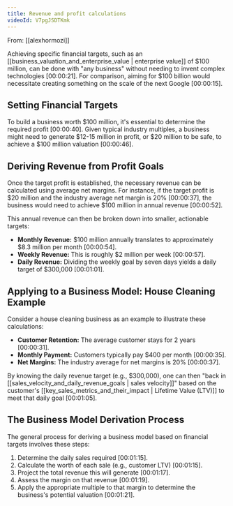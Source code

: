 ```yaml
---
title: Revenue and profit calculations
videoId: V7pgJSDTKmk
---
```


From: [[alexhormozi]] <br/> 

Achieving specific financial targets, such as an [[business_valuation_and_enterprise_value | enterprise value]] of $100 million, can be done with "any business" without needing to invent complex technologies [00:00:21]. For comparison, aiming for $100 billion would necessitate creating something on the scale of the next Google [00:00:15].

## Setting Financial Targets

To build a business worth $100 million, it's essential to determine the required profit [00:00:40]. Given typical industry multiples, a business might need to generate $12-15 million in profit, or $20 million to be safe, to achieve a $100 million valuation [00:00:46].

## Deriving Revenue from Profit Goals

Once the target profit is established, the necessary revenue can be calculated using average net margins. For instance, if the target profit is $20 million and the industry average net margin is 20% <a class="yt-timestamp" data-t="00:00:37">[00:00:37]</a>, the business would need to achieve $100 million in annual revenue [00:00:52].

This annual revenue can then be broken down into smaller, actionable targets:
*   **Monthly Revenue:** $100 million annually translates to approximately $8.3 million per month [00:00:54].
*   **Weekly Revenue:** This is roughly $2 million per week [00:00:57].
*   **Daily Revenue:** Dividing the weekly goal by seven days yields a daily target of $300,000 [00:01:01].

## Applying to a Business Model: House Cleaning Example

Consider a house cleaning business as an example to illustrate these calculations:
*   **Customer Retention:** The average customer stays for 2 years <a class="yt-timestamp" data-t="00:00:31">[00:00:31]</a>.
*   **Monthly Payment:** Customers typically pay $400 per month <a class="yt-timestamp" data-t="00:00:35">[00:00:35]</a>.
*   **Net Margins:** The industry average for net margins is 20% <a class="yt-timestamp" data-t="00:00:37">[00:00:37]</a>.

By knowing the daily revenue target (e.g., $300,000), one can then "back in [[sales_velocity_and_daily_revenue_goals | sales velocity]]" based on the customer's [[key_sales_metrics_and_their_impact | Lifetime Value (LTV)]] to meet that daily goal [00:01:05].

## The Business Model Derivation Process

The general process for deriving a business model based on financial targets involves these steps:
1.  Determine the daily sales required [00:01:15].
2.  Calculate the worth of each sale (e.g., customer LTV) [00:01:15].
3.  Project the total revenue this will generate [00:01:17].
4.  Assess the margin on that revenue [00:01:19].
5.  Apply the appropriate multiple to that margin to determine the business's potential valuation [00:01:21].